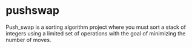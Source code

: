 # pushswap
Push_swap is a sorting algorithm project where you must sort a stack of integers using a limited set of operations with the goal of minimizing the number of moves.
